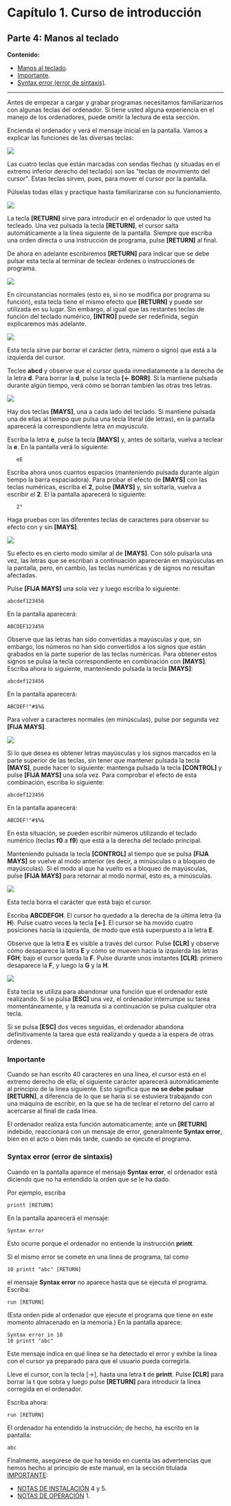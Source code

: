 # Capítulo 1. Curso de introducción 

## Parte 4: Manos al teclado
**Contenido:**
* [Manos al teclado](#parte-4-manos-al-teclado).
* [Importante](#importante).
* [Syntax error (error de sintaxis)](#syntax-error-error-de-sintaxis).

***

Antes de empezar a cargar y grabar programas necesitamos familiarizarnos con algunas teclas del ordenador. Si tiene usted alguna experiencia en el manejo de los ordenadores, puede omitir la lectura de esta sección.

Encienda el ordenador y verá el mensaje inicial en la pantalla. Vamos a explicar las funciones de las diversas teclas:

![](svg/c01-p04-i01.svg)

Las cuatro teclas que están marcadas con sendas flechas (y situadas en el extremo inferior derecho del teclado) son las "teclas de movimiento del cursor". Estas teclas sirven, pues, para mover el cursor por la pantalla. 

Púlselas todas ellas y practique hasta familiarizarse con su funcionamiento. 

![](svg/c01-p04-i02.svg)

La tecla **[RETURN]** sirve para introducir en el ordenador lo que usted ha tecleado. Una vez pulsada la tecla **[RETURN]**, el cursor salta automáticamente a la línea siguiente de la pantalla. Siempre que escriba una orden directa o una instrucción de programa, pulse **[RETURN]** al final. 

De ahora en adelante escribiremos **[RETURN]** para indicar que se debe pulsar esta tecla al terminar de teclear órdenes o instrucciones de programa. 

![](svg/c01-p04-i03.svg)

En circunstancias normales (esto es, si no se modifica por programa su función), esta tecla tiene el mismo efecto que **[RETURN]** y puede ser utilizada en su lugar. Sin embargo, al igual que las restantes teclas de función del teclado numérico, **[INTRO]** puede ser redefinida, según explicaremos más adelante. 

![](svg/c01-p04-i04.svg)

Esta tecla sirve par borrar el carácter (letra, número o signo) que está a la izquierda del cursor. 

Teclee **abcd** y observe que el cursor queda inmediatamente a la derecha de la letra **d**. Para borrar la **d**, pulse la tecla  **[&#8592; BORR]**. Si la mantiene pulsada durante algún tiempo, verá cómo se borran también las otras tres letras.

![](svg/c01-p04-i05.svg)

Hay dos teclas **[MAYS]**, una a cada lado del teclado. Si mantiene pulsada una de ellas al tiempo que pulsa una tecla literal (de letras), en la pantalla aparecerá la correspondiente letra _en mayúscula_. 

Escriba la letra **e**, pulse la tecla **[MAYS]** y, antes de soltarla, vuelva a teclear la **e**. En la pantalla verá lo siguiente: 

```
   eE
```

Escriba ahora unos cuantos espacios (manteniendo pulsada durante algún tiempo la barra espaciadora). Para probar el efecto de **[MAYS]** con las teclas numéricas, escriba el **2**, pulse **[MAYS]** y, sin soltarla, vuelva a escribir el **2**. El la pantalla aparecerá lo siguiente: 

```
   2"
```

Haga pruebas con las diferentes teclas de caracteres para observar su efecto con y sin **[MAYS]**. 

![](svg/c01-p04-i06.svg)

Su efecto es en cierto modo similar al de **[MAYS]**. Con sólo pulsarla una vez, las letras que se escriban a continuación aparecerán en mayúsculas en la pantalla, pero, en cambio, las teclas numéricas y de signos no resultan afectadas. 

Pulse **[FIJA MAYS]** una sola vez y luego escriba lo siguiente: 

```
abcdef123456
```
En la pantalla aparecerá: 

```
ABCDEF123456
```
Observe que las letras han sido convertidas a mayúsculas y que, sin embargo, los números no han sido convertidos a los signos que están grabados en la parte superior de las teclas numéricas. Para obtener estos signos se pulsa la tecla correspondiente en combinación con **[MAYS]**. Escriba ahora lo siguiente, manteniendo pulsada la tecla **[MAYS]**: 

```
abcdef123456
```
En la pantalla aparecerá: 
```
ABCDEF!"#$%&
```

Para volver a caracteres normales (en minúsculas), pulse por segunda vez **[FIJA MAYS]**.

![](svg/c01-p04-i07.svg)

Si lo que desea es obtener letras mayúsculas y los signos marcados en la parte superior de las teclas, sin tener que mantener pulsada la tecla **[MAYS]**, puede hacer lo siguiente: mantenga pulsada la tecla **[CONTROL]** y pulse **[FIJA MAYS]** una sola vez. Para comprobar el efecto de esta combinación, escriba lo siguiente: 

```
abcdef123456
```
En la pantalla aparecerá: 
```
ABCDEF!"#$%&
```
En esta situación, se pueden escribir números utilizando el teclado numérico (teclas **f0** a **f9**) que está a la derecha del teclado principal.

Manteniendo pulsada la tecla **[CONTROL]** al tiempo que se pulsa **[FIJA MAYS]** se vuelve al modo anterior (es decir, a minúsculas o a bloqueo de mayúsculas). Si el modo al que ha vuelto es a bloqueo de mayúsculas, pulse **[FIJA MAYS]** para retornar al modo normal, esto es, a minúsculas. 

![](svg/c01-p04-i08.svg)

Esta tecla borra el carácter que está bajo el cursor.

Escriba **ABCDEFGH**. El cursor ha quedado a la derecha de la última letra (la **H**). Pulse cuatro veces la tecla **[&#8592;]**. El cursor se ha movido cuatro posiciones hacia la izquierda, de modo que está superpuesto a la letra **E**. 

Observe que la letra **E** es visible a través del cursor. Pulse **[CLR]** y observe cómo desaparece la letra **E** y cómo se mueven hacia la izquierda las letras **FGH**; bajo el cursor queda la **F**. Pulse durante unos instantes **[CLR]**: primero desaparece la **F**, y luego la **G** y la **H**. 

![](svg/c01-p04-i09.svg)

Esta tecla se utiliza para abandonar una función que el ordenador esté realizando. Si se pulsa **[ESC]** una vez, el ordenador interrumpe su tarea momentáneamente, y la reanuda si a continuación se pulsa cualquier otra tecla. 

Si se pulsa **[ESC]** dos veces seguidas, el ordenador abandona definitivamente la tarea que está realizando y queda a la espera de otras órdenes. 

### Importante 
Cuando se han escrito 40 caracteres en una línea, el cursor está en el extremo derecho de ella; el siguiente carácter aparecerá automáticamente al principio de la línea siguiente. Esto significa que **no se debe pulsar [RETURN]**, a diferencia de lo que se haría si se estuviera trabajando con una máquina de escribir, en la que se ha de teclear el retorno del carro al acercarse al final de cada línea.

El ordenador realiza esta función automáticamente; ante un **[RETURN]** indebido, reaccionará con un mensaje de error, generalmente **Syntax error**, bien en el acto o bien más tarde, cuando se ejecute el programa. 

### Syntax error  (error de sintaxis) 
Cuando en la pantalla aparece el mensaje **Syntax error**, el ordenador está diciendo que no ha entendido la orden que se le ha dado. 

Por ejemplo, escriba 

```
printt [RETURN]
```
En la pantalla aparecerá el mensaje: 
```
Syntax error
```
Esto ocurre porque el ordenador no entiende la instrucción **printt**.

Si el mismo error se comete en una línea de programa, tal como 

```basic
10 printt "abc" [RETURN]
```
el mensaje **Syntax error** no aparece hasta que se ejecuta el programa. Escriba: 

```basic
run [RETURN]
```
(Esta orden pide al ordenador que ejecute el programa que tiene en este momento almacenado en la memoria.) En la pantalla aparece: 

```basic
Syntax error in 10
10 printt "abc" 
```

Este mensaje indica en qué línea se ha detectado el error y exhibe la línea con el cursor ya preparado para que el usuario pueda corregirla. 

Lleve el cursor, con la tecla [&#8594;], hasta una letra **t** de **printt**. Pulse **[CLR]** para borrar la t que sobra y luego pulse **[RETURN]** para introducir la línea corregida en el ordenador.

Escriba ahora: 

```basic
run [RETURN]
```
El ordenador ha entendido la instrucción; de hecho, ha escrito en la pantalla: 
```
abc
```
Finalmente, asegúrese de que ha tenido en cuenta las advertencias que hemos hecho al principio de este manual, en la sección titulada [IMPORTANTE](0.02.-Importante.md): 

* [NOTAS DE INSTALACIÓN](0.02.-Importante.md#notas-de-instalación) 4 y 5.
* [NOTAS DE OPERACIÓN](0.02.-Importante.md#notas-de-operación) 1.

